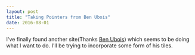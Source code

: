 ```yaml
---
layout: post
title: "Taking Pointers from Ben Ubois"
date: 2016-08-01
---
```

I've finally found another site(Thanks [Ben Ubois](http://benubois.com/)) which seems to be doing what I want to do. I'll be trying to incorporate some form of his tiles.
